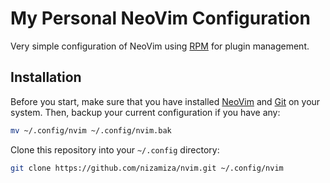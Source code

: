 # My Personal NeoVim Configuration

Very simple configuration of NeoVim using [RPM](https://github.com/nizamiza/rpm)
for plugin management.

## Installation

Before you start, make sure that you have installed [NeoVim](https://neovim.io)
and [Git](https://http://git-scm.com) on your system. Then, backup your current
configuration if you have any:

```bash
mv ~/.config/nvim ~/.config/nvim.bak
```

Clone this repository into your `~/.config` directory:

```bash
git clone https://github.com/nizamiza/nvim.git ~/.config/nvim
```
